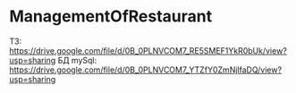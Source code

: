 # ManagementOfRestaurant
ТЗ: https://drive.google.com/file/d/0B_0PLNVCOM7_RE5SMEF1YkR0bUk/view?usp=sharing
БД mySql: https://drive.google.com/file/d/0B_0PLNVCOM7_YTZfY0ZmNjlfaDQ/view?usp=sharing
